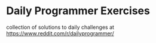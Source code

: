 # Daily Programmer Exercises

collection of solutions to daily challenges at https://www.reddit.com/r/dailyprogrammer/